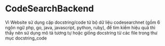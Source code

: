 # CodeSearchBackend
Vì Website sử dụng cặp docstring/code từ bộ dữ liệu codesearchnet (gồm 6 ngôn ngữ php, go, java, javascript, python, ruby), để tìm kiếm hiệu quả thì thầy nên sử dụng mô tả tương tự hoặc giống docstring từ các file trong thư mục docstring_code
